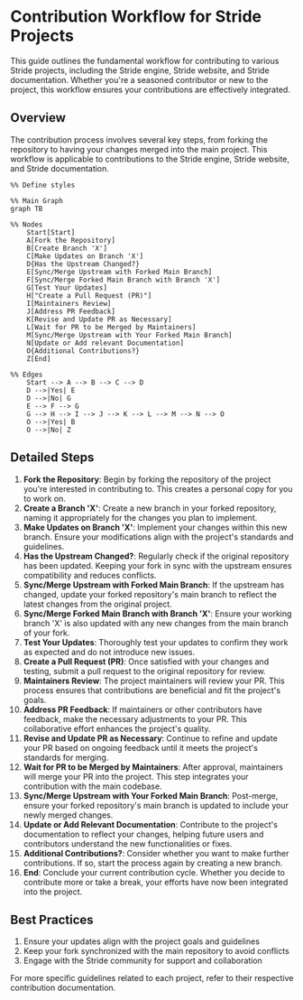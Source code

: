# Contribution Workflow for Stride Projects

This guide outlines the fundamental workflow for contributing to various Stride projects, including the Stride engine, Stride website, and Stride documentation. Whether you're a seasoned contributor or new to the project, this workflow ensures your contributions are effectively integrated.

## Overview

The contribution process involves several key steps, from forking the repository to having your changes merged into the main project. This workflow is applicable to contributions to the Stride engine, Stride website, and Stride documentation.

``` mermaid
%% Define styles

%% Main Graph
graph TB

%% Nodes
    Start[Start]
    A[Fork the Repository]
    B[Create Branch 'X']
    C[Make Updates on Branch 'X']
    D{Has the Upstream Changed?}
    E[Sync/Merge Upstream with Forked Main Branch]
    F[Sync/Merge Forked Main Branch with Branch 'X']
    G[Test Your Updates]
    H["Create a Pull Request (PR)"]
    I[Maintainers Review]
    J[Address PR Feedback]
    K[Revise and Update PR as Necessary]
    L[Wait for PR to be Merged by Maintainers]
    M[Sync/Merge Upstream with Your Forked Main Branch]
    N[Update or Add relevant Documentation]
    O{Additional Contributions?}
    Z[End]

%% Edges
    Start --> A --> B --> C --> D
    D -->|Yes| E
    D -->|No| G
    E --> F --> G
    G --> H --> I --> J --> K --> L --> M --> N --> O
    O -->|Yes| B
    O -->|No| Z
```

## Detailed Steps

1. **Fork the Repository**: Begin by forking the repository of the project you're interested in contributing to. This creates a personal copy for you to work on.
1. **Create a Branch 'X'**: Create a new branch in your forked repository, naming it appropriately for the changes you plan to implement.
1. **Make Updates on Branch 'X'**: Implement your changes within this new branch. Ensure your modifications align with the project's standards and guidelines.
1. **Has the Upstream Changed?**: Regularly check if the original repository has been updated. Keeping your fork in sync with the upstream ensures compatibility and reduces conflicts.
1. **Sync/Merge Upstream with Forked Main Branch**: If the upstream has changed, update your forked repository's main branch to reflect the latest changes from the original project.
1. **Sync/Merge Forked Main Branch with Branch 'X'**: Ensure your working branch 'X' is also updated with any new changes from the main branch of your fork.
1. **Test Your Updates**: Thoroughly test your updates to confirm they work as expected and do not introduce new issues.
1. **Create a Pull Request (PR)**: Once satisfied with your changes and testing, submit a pull request to the original repository for review.
1. **Maintainers Review**: The project maintainers will review your PR. This process ensures that contributions are beneficial and fit the project's goals.
1. **Address PR Feedback**: If maintainers or other contributors have feedback, make the necessary adjustments to your PR. This collaborative effort enhances the project's quality.
1. **Revise and Update PR as Necessary**: Continue to refine and update your PR based on ongoing feedback until it meets the project's standards for merging.
1. **Wait for PR to be Merged by Maintainers**: After approval, maintainers will merge your PR into the project. This step integrates your contribution with the main codebase.
1. **Sync/Merge Upstream with Your Forked Main Branch**: Post-merge, ensure your forked repository's main branch is updated to include your newly merged changes.
1. **Update or Add Relevant Documentation**: Contribute to the project's documentation to reflect your changes, helping future users and contributors understand the new functionalities or fixes.
1. **Additional Contributions?**: Consider whether you want to make further contributions. If so, start the process again by creating a new branch.
1. **End**: Conclude your current contribution cycle. Whether you decide to contribute more or take a break, your efforts have now been integrated into the project.

## Best Practices
1. Ensure your updates align with the project goals and guidelines
1. Keep your fork synchronized with the main repository to avoid conflicts
1. Engage with the Stride community for support and collaboration

For more specific guidelines related to each project, refer to their respective contribution documentation.
